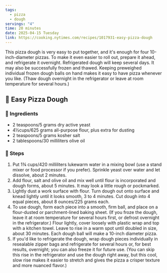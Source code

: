 ```yaml
---
tags:
  - pizza
  - dough
servings: "4"
time: 20 minutes
date: 2025-04-15 Tuesday
link: https://cooking.nytimes.com/recipes/1017931-easy-pizza-dough
---
```

This pizza dough is very easy to put together, and it's enough for four 10-inch-diameter pizzas. To make it even easier to roll out, prepare it ahead, and refrigerate it overnight. Refrigerated dough will keep several days. It may also be successfully frozen and thawed. Keeping preweighed individual frozen dough balls on hand makes it easy to have pizza whenever you like. (Thaw dough overnight in the refrigerator or leave at room temperature for several hours.)
## 🍕 Easy Pizza Dough
### 🛒 Ingredients
- 2 teaspoons/5 grams dry active yeast
- 4½cups/625 grams all-purpose flour, plus extra for dusting
- 2 teaspoons/5 grams kosher salt
- 2 tablespoons/30 milliliters olive oil
### 🥣 Steps
1. Put 1¾ cups/420 milliliters lukewarm water in a mixing bowl (use a stand mixer or food processor if you prefer). Sprinkle yeast over water and let dissolve, about 2 minutes.
2. Add flour, salt and olive oil and mix well until flour is incorporated and dough forms, about 5 minutes. It may look a little rough or pockmarked.
3. Lightly dust a work surface with flour. Turn dough out onto surface and knead lightly until it looks smooth, 3 to 4 minutes. Cut dough into 4 equal pieces, about 8 ounces/225 grams each.
4. To use dough, form each piece into a smooth, firm ball, and place on a flour-dusted or parchment-lined baking sheet. (If you froze the dough, leave it at room temperature for several hours first, or defrost overnight in the refrigerator.) Flour lightly, cover loosely with plastic wrap and top with a kitchen towel. Leave to rise in a warm spot until doubled in size, about 30 minutes. Each dough ball will make a 10-inch diameter pizza.
5. If you'd like to refrigerate the dough, wrap dough pieces individually in resealable zipper bags and refrigerate for several hours or, for best results, overnight; you can also freeze it for future use. (You can skip this rise in the refrigerator and use the dough right away, but this cool, slow rise makes it easier to stretch and gives the pizza a crisper texture and more nuanced flavor.)